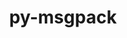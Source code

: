 ---
title: "py-msgpack"
layout: cache
categories: [package, develop-2023-10-01]
meta: {"versions": ["1.0.5"], "compilers": ["gcc@=11.1.0", "oneapi@=2023.2.0"], "oss": ["ubuntu20.04"], "platforms": ["linux"], "targets": ["ppc64le", "x86_64", "x86_64_v3"], "stacks": ["e4s", "e4s-oneapi", "e4s-power", "root"], "num_specs": 3, "num_specs_by_stack": {"e4s-power": 1, "root": 3, "e4s-oneapi": 1, "e4s": 1}}
spec_details: [{"hash": "f26fm2kqcjzix6kjbnm7pm246z7uaetx", "compiler": "gcc@=11.1.0", "versions": ["1.0.5"], "os": "ubuntu20.04", "platform": "linux", "target": "ppc64le", "variants": ["build_system=python_pip"], "stacks": ["e4s-power", "root"], "size": "-", "tarball": "https://binaries.spack.io/releases/develop-2023-10-01/build_cache/linux-ubuntu20.04-ppc64le/gcc-11.1.0/py-msgpack-1.0.5/linux-ubuntu20.04-ppc64le-gcc-11.1.0-py-msgpack-1.0.5-f26fm2kqcjzix6kjbnm7pm246z7uaetx.spack"}, {"hash": "qiakbne2uyjcx6w7q3ttfpglrkf4wkax", "compiler": "oneapi@=2023.2.0", "versions": ["1.0.5"], "os": "ubuntu20.04", "platform": "linux", "target": "x86_64", "variants": ["build_system=python_pip"], "stacks": ["e4s-oneapi", "root"], "size": "-", "tarball": "https://binaries.spack.io/releases/develop-2023-10-01/build_cache/linux-ubuntu20.04-x86_64/oneapi-2023.2.0/py-msgpack-1.0.5/linux-ubuntu20.04-x86_64-oneapi-2023.2.0-py-msgpack-1.0.5-qiakbne2uyjcx6w7q3ttfpglrkf4wkax.spack"}, {"hash": "qoxh27sfzge3n6jnf4k2uklqnvujtggb", "compiler": "gcc@=11.1.0", "versions": ["1.0.5"], "os": "ubuntu20.04", "platform": "linux", "target": "x86_64_v3", "variants": ["build_system=python_pip"], "stacks": ["e4s", "root"], "size": "-", "tarball": "https://binaries.spack.io/releases/develop-2023-10-01/build_cache/linux-ubuntu20.04-x86_64_v3/gcc-11.1.0/py-msgpack-1.0.5/linux-ubuntu20.04-x86_64_v3-gcc-11.1.0-py-msgpack-1.0.5-qoxh27sfzge3n6jnf4k2uklqnvujtggb.spack"}]
---